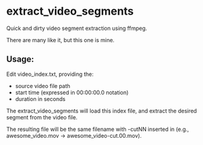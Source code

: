 # extract_video_segments

Quick and dirty video segment extraction using ffmpeg.

There are many like it, but this one is mine.

## Usage:

Edit video_index.txt, providing the:
 - source video file path
 - start time (expressed in 00:00:00.0 notation)
 - duration in seconds

The extract_video_segments will load this index file, and extract the desired
segment from the video file.

The resulting file will be the same filename with -cutNN inserted in (e.g.,
awesome_video.mov -> awesome_video-cut.00.mov).
